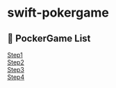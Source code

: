 # swift-pokergame

## 📂 PockerGame List
[Step1](Step1.md)   
[Step2](Step2.md)   
[Step3](Step3.md)   
[Step4](Step4.md)   
